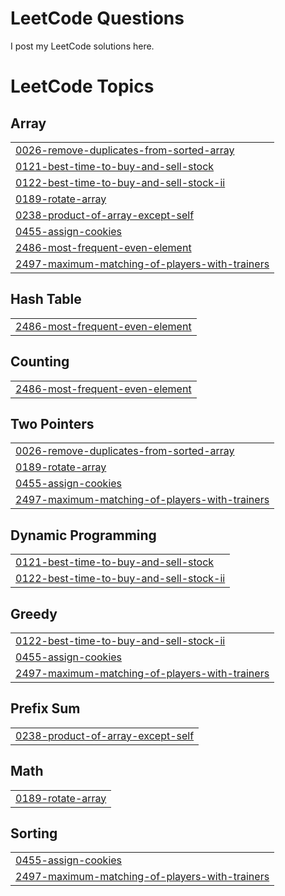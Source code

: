 # LeetCode Questions

I post my LeetCode solutions here.

<!---LeetCode Topics Start-->
# LeetCode Topics
## Array
|  |
| ------- |
| [0026-remove-duplicates-from-sorted-array](https://github.com/yashmishra12/LeetCode/tree/master/0026-remove-duplicates-from-sorted-array) |
| [0121-best-time-to-buy-and-sell-stock](https://github.com/yashmishra12/LeetCode/tree/master/0121-best-time-to-buy-and-sell-stock) |
| [0122-best-time-to-buy-and-sell-stock-ii](https://github.com/yashmishra12/LeetCode/tree/master/0122-best-time-to-buy-and-sell-stock-ii) |
| [0189-rotate-array](https://github.com/yashmishra12/LeetCode/tree/master/0189-rotate-array) |
| [0238-product-of-array-except-self](https://github.com/yashmishra12/LeetCode/tree/master/0238-product-of-array-except-self) |
| [0455-assign-cookies](https://github.com/yashmishra12/LeetCode/tree/master/0455-assign-cookies) |
| [2486-most-frequent-even-element](https://github.com/yashmishra12/LeetCode/tree/master/2486-most-frequent-even-element) |
| [2497-maximum-matching-of-players-with-trainers](https://github.com/yashmishra12/LeetCode/tree/master/2497-maximum-matching-of-players-with-trainers) |
## Hash Table
|  |
| ------- |
| [2486-most-frequent-even-element](https://github.com/yashmishra12/LeetCode/tree/master/2486-most-frequent-even-element) |
## Counting
|  |
| ------- |
| [2486-most-frequent-even-element](https://github.com/yashmishra12/LeetCode/tree/master/2486-most-frequent-even-element) |
## Two Pointers
|  |
| ------- |
| [0026-remove-duplicates-from-sorted-array](https://github.com/yashmishra12/LeetCode/tree/master/0026-remove-duplicates-from-sorted-array) |
| [0189-rotate-array](https://github.com/yashmishra12/LeetCode/tree/master/0189-rotate-array) |
| [0455-assign-cookies](https://github.com/yashmishra12/LeetCode/tree/master/0455-assign-cookies) |
| [2497-maximum-matching-of-players-with-trainers](https://github.com/yashmishra12/LeetCode/tree/master/2497-maximum-matching-of-players-with-trainers) |
## Dynamic Programming
|  |
| ------- |
| [0121-best-time-to-buy-and-sell-stock](https://github.com/yashmishra12/LeetCode/tree/master/0121-best-time-to-buy-and-sell-stock) |
| [0122-best-time-to-buy-and-sell-stock-ii](https://github.com/yashmishra12/LeetCode/tree/master/0122-best-time-to-buy-and-sell-stock-ii) |
## Greedy
|  |
| ------- |
| [0122-best-time-to-buy-and-sell-stock-ii](https://github.com/yashmishra12/LeetCode/tree/master/0122-best-time-to-buy-and-sell-stock-ii) |
| [0455-assign-cookies](https://github.com/yashmishra12/LeetCode/tree/master/0455-assign-cookies) |
| [2497-maximum-matching-of-players-with-trainers](https://github.com/yashmishra12/LeetCode/tree/master/2497-maximum-matching-of-players-with-trainers) |
## Prefix Sum
|  |
| ------- |
| [0238-product-of-array-except-self](https://github.com/yashmishra12/LeetCode/tree/master/0238-product-of-array-except-self) |
## Math
|  |
| ------- |
| [0189-rotate-array](https://github.com/yashmishra12/LeetCode/tree/master/0189-rotate-array) |
## Sorting
|  |
| ------- |
| [0455-assign-cookies](https://github.com/yashmishra12/LeetCode/tree/master/0455-assign-cookies) |
| [2497-maximum-matching-of-players-with-trainers](https://github.com/yashmishra12/LeetCode/tree/master/2497-maximum-matching-of-players-with-trainers) |
<!---LeetCode Topics End-->